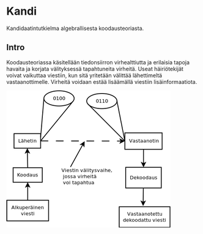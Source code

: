 # Kandi

Kandidaatintutkielma algebrallisesta koodausteoriasta.

## Intro

Koodausteoriassa käsitellään tiedonsiirron virhealttiutta ja erilaisia tapoja havaita ja korjata välityksessä tapahtuneita virheitä. Useat häiriötekijät voivat vaikuttaa viestiin, kun sitä yritetään välittää lähettimeltä vastaanottimelle. Virheitä voidaan estää lisäämällä viestiin lisäinformaatiota.

![Alt text](/Kuvat/lahetys.png?raw=true "Perusidea")
